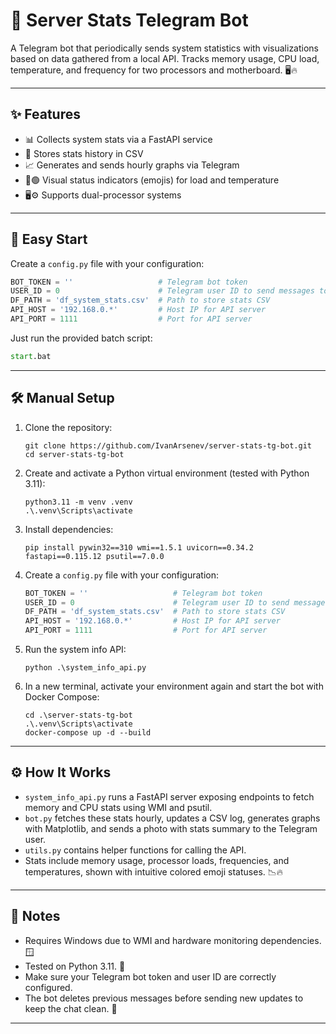 # 🚀 Server Stats Telegram Bot

A Telegram bot that periodically sends system statistics with visualizations based on data gathered from a local API. Tracks memory usage, CPU load, temperature, and frequency for two processors and motherboard. 🖥️🔥

---

## ✨ Features

* 📊 Collects system stats via a FastAPI service  
* 💾 Stores stats history in CSV  
* 📈 Generates and sends hourly graphs via Telegram  
* 🔴🟢 Visual status indicators (emojis) for load and temperature  
* 🖥️⚙️ Supports dual-processor systems

---

## 🚀 Easy Start

Create a `config.py` file with your configuration:

```python
BOT_TOKEN = ''                   # Telegram bot token
USER_ID = 0                      # Telegram user ID to send messages to
DF_PATH = 'df_system_stats.csv'  # Path to store stats CSV
API_HOST = '192.168.0.*'         # Host IP for API server
API_PORT = 1111                  # Port for API server
````

Just run the provided batch script:

```bat
start.bat
```

---

## 🛠️ Manual Setup

1. Clone the repository:

   ```shell
   git clone https://github.com/IvanArsenev/server-stats-tg-bot.git
   cd server-stats-tg-bot
   ```

2. Create and activate a Python virtual environment (tested with Python 3.11):

   ```shell
   python3.11 -m venv .venv
   .\.venv\Scripts\activate
   ```

3. Install dependencies:

   ```shell
   pip install pywin32==310 wmi==1.5.1 uvicorn==0.34.2 fastapi==0.115.12 psutil==7.0.0
   ```

4. Create a `config.py` file with your configuration:

   ```python
   BOT_TOKEN = ''                   # Telegram bot token
   USER_ID = 0                      # Telegram user ID to send messages to
   DF_PATH = 'df_system_stats.csv'  # Path to store stats CSV
   API_HOST = '192.168.0.*'         # Host IP for API server
   API_PORT = 1111                  # Port for API server
   ```

5. Run the system info API:

   ```shell
   python .\system_info_api.py
   ```

6. In a new terminal, activate your environment again and start the bot with Docker Compose:

   ```shell
   cd .\server-stats-tg-bot
   .\.venv\Scripts\activate
   docker-compose up -d --build
   ```

---

## ⚙️ How It Works

* `system_info_api.py` runs a FastAPI server exposing endpoints to fetch memory and CPU stats using WMI and psutil.
* `bot.py` fetches these stats hourly, updates a CSV log, generates graphs with Matplotlib, and sends a photo with stats summary to the Telegram user.
* `utils.py` contains helper functions for calling the API.
* Stats include memory usage, processor loads, frequencies, and temperatures, shown with intuitive colored emoji statuses. 📉🔥

---

## 📝 Notes

* Requires Windows due to WMI and hardware monitoring dependencies. 🪟
* Tested on Python 3.11. 🐍
* Make sure your Telegram bot token and user ID are correctly configured.
* The bot deletes previous messages before sending new updates to keep the chat clean. 🧹

---
